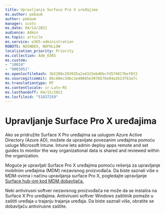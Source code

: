 ```yaml
---
title: Upravljanje Surface Pro X uređajima
ms.author: pebaum
author: pebaum
manager: scotv
ms.date: 04/14/2021
audience: Admin
ms.topic: article
ms.service: o365-administration
ROBOTS: NOINDEX, NOFOLLOW
localization_priority: Priority
ms.collection: Adm_O365
ms.custom:
- "10024"
- "9003951"
ms.openlocfilehash: 3b5208c203935a2a4315ebd6bcfd574017bef0f2
ms.sourcegitcommit: 8bc60ec34bc1e40685e3976576e04a2623f63a7c
ms.translationtype: MT
ms.contentlocale: sr-Latn-RS
ms.lasthandoff: 04/15/2021
ms.locfileid: "51837259"
---
```

# <a name="manage-surface-pro-x-devices"></a>Upravljanje Surface Pro X uređajima

Ako se pridružite Surface X Pro uređajima sa uslugom Azure Active Directory (Azure AD), možete da upravljate povezanim uređajima pomoću usluge Microsoft Intune. Intune lets admin deploy apps remote and set guides to monitor the way organizational data is shared and reviewed within the organization.

Moguće je upravljati Surface Pro X uređajima pomoću rešenja za upravljanje mobilnim uređajima (MDM) nezavisnog proizvođača. Da biste saznali više o MDM-ovima i načinu upravljanja surface Pro X, pogledajte upravljanje [Surface hub-om kod MDM dobavljača.](https://docs.microsoft.com/surface-hub/manage-settings-with-mdm-for-surface-hub)

Neki antivirusni softver nezavisnog proizvođača ne može da se instalira na Surface X Pro uređajima. Antivirusni softver Windows zaštitnik pomaže u zaštiti uređaja u trajanju trajanja uređaja. Da biste saznali više, obratite se dobavljaču antivirusne zaštite.

